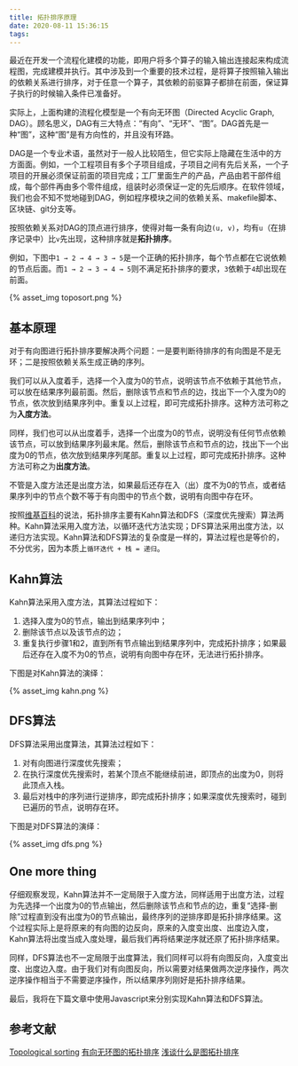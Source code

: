 ```yaml
---
title: 拓扑排序原理
date: 2020-08-11 15:36:15
tags:
---
```




最近在开发一个流程化建模的功能，即用户将多个算子的输入输出连接起来构成流程图，完成建模并执行。其中涉及到一个重要的技术过程，是将算子按照输入输出的依赖关系进行排序，对于任意一个算子，其依赖的前驱算子都排在前面，保证算子执行的时候输入条件已准备好。

实际上，上面构建的流程化模型是一个有向无环图（Directed Acyclic Graph, DAG）。顾名思义，DAG有三大特点：“有向”、“无环”、“图”。DAG首先是一种“图”，这种“图”是有方向性的，并且没有环路。

DAG是一个专业术语，虽然对于一般人比较陌生，但它实际上隐藏在生活中的方方面面。例如，一个工程项目有多个子项目组成，子项目之间有先后关系，一个子项目的开展必须保证前面的项目完成；工厂里面生产的产品，产品由若干部件组成，每个部件再由多个零件组成，组装时必须保证一定的先后顺序。在软件领域，我们也会不知不觉地碰到DAG，例如程序模块之间的依赖关系、makefile脚本、区块链、git分支等。

按照依赖关系对DAG的顶点进行排序，使得对每一条有向边`(u, v)`，均有`u`（在排序记录中）比`v`先出现，这种排序就是**拓扑排序**。

例如，下图中`1 → 2 → 4 → 3 → 5`是一个正确的拓扑排序，每个节点都在它说依赖的节点后面。而`1 → 2 → 3 → 4 → 5`则不满足拓扑排序的要求，`3`依赖于`4`却出现在前面。

{% asset_img toposort.png %}

## 基本原理

对于有向图进行拓扑排序要解决两个问题：一是要判断待排序的有向图是不是无环；二是按照依赖关系生成正确的序列。

我们可以从入度着手，选择一个入度为0的节点，说明该节点不依赖于其他节点，可以放在结果序列最前面。然后，删除该节点和节点的边，找出下一个入度为0的节点，依次放到结果序列中。重复以上过程，即可完成拓扑排序。这种方法可称之为**入度方法**。

同样，我们也可以从出度着手，选择一个出度为0的节点，说明没有任何节点依赖该节点，可以放到结果序列最末尾。然后，删除该节点和节点的边，找出下一个出度为0的节点，依次放到结果序列尾部。重复以上过程，即可完成拓扑排序。这种方法可称之为**出度方法**。

不管是入度方法还是出度方法，如果最后还存在入（出）度不为0的节点，或者结果序列中的节点个数不等于有向图中的节点个数，说明有向图中存在环。

按照[维基百科](https://en.wikipedia.org/wiki/Topological_sorting)的说法，拓扑排序主要有Kahn算法和DFS（深度优先搜索）算法两种。Kahn算法采用入度方法，以循环迭代方法实现；DFS算法采用出度方法，以递归方法实现。Kahn算法和DFS算法的复杂度是一样的，算法过程也是等价的，不分优劣，因为本质上`循环迭代 + 栈 = 递归`。


## Kahn算法

Kahn算法采用入度方法，其算法过程如下：

1. 选择入度为0的节点，输出到结果序列中；
2. 删除该节点以及该节点的边；
3. 重复执行步骤1和2，直到所有节点输出到结果序列中，完成拓扑排序；如果最后还存在入度不为0的节点，说明有向图中存在环，无法进行拓扑排序。

下图是对Kahn算法的演绎：

{% asset_img kahn.png %}


## DFS算法

DFS算法采用出度算法，其算法过程如下：

1. 对有向图进行深度优先搜索；
2. 在执行深度优先搜索时，若某个顶点不能继续前进，即顶点的出度为0，则将此顶点入栈。
3. 最后对栈中的序列进行逆排序，即完成拓扑排序；如果深度优先搜索时，碰到已遍历的节点，说明存在环。

下图是对DFS算法的演绎：

{% asset_img dfs.png %}


## One more thing

仔细观察发现，Kahn算法并不一定局限于入度方法，同样适用于出度方法，过程为先选择一个出度为0的节点输出，然后删除该节点和节点的边，重复“选择-删除”过程直到没有出度为0的节点输出，最终序列的逆排序即是拓扑排序结果。这个过程实际上是将原来的有向图的边反向，原来的入度变出度、出度边入度，Kahn算法将出度当成入度处理，最后我们再将结果逆序就还原了拓扑排序结果。

同样，DFS算法也不一定局限于出度算法，我们同样可以将有向图反向，入度变出度、出度边入度。由于我们对有向图反向，所以需要对结果做两次逆序操作，两次逆序操作相当于不需要逆序操作，所以结果序列刚好是拓扑排序结果。

最后，我将在下篇文章中使用Javascript来分别实现Kahn算法和DFS算法。

## 参考文献

[Topological sorting](https://en.wikipedia.org/wiki/Topological_sorting)
[有向无环图的拓扑排序](https://www.cnblogs.com/en-heng/p/5085690.html)
[浅谈什么是图拓扑排序](https://www.cxyxiaowu.com/1084.html)